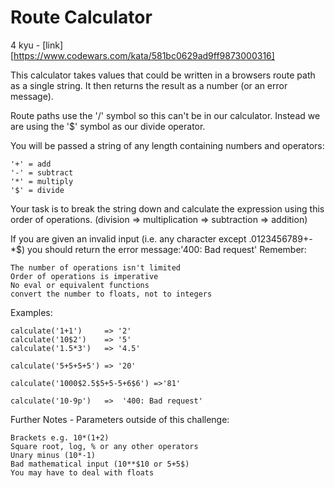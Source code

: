 # Route Calculator

4 kyu - [link][https://www.codewars.com/kata/581bc0629ad9ff9873000316]

This calculator takes values that could be written in a browsers route path as a single string. It then returns the result as a number (or an error message).

Route paths use the '/' symbol so this can't be in our calculator. Instead we are using the '$' symbol as our divide operator.

You will be passed a string of any length containing numbers and operators:

    '+' = add
    '-' = subtract
    '*' = multiply
    '$' = divide

Your task is to break the string down and calculate the expression using this order of operations. (division => multiplication => subtraction => addition)

If you are given an invalid input (i.e. any character except .0123456789+-*$) you should return the error message:'400: Bad request'
Remember:

    The number of operations isn't limited
    Order of operations is imperative
    No eval or equivalent functions
    convert the number to floats, not to integers

Examples:

`calculate('1+1')     => '2'`  
`calculate('10$2')    => '5'`  
`calculate('1.5*3')   => '4.5'`  

`calculate('5+5+5+5') => '20'`  

`calculate('1000$2.5$5+5-5+6$6') =>'81'`  

`calculate('10-9p')   =>  '400: Bad request'`

Further Notes - Parameters outside of this challenge:

    Brackets e.g. 10*(1+2)
    Square root, log, % or any other operators
    Unary minus (10*-1)
    Bad mathematical input (10**$10 or 5+5$)
    You may have to deal with floats

